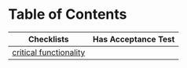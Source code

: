 # Table of Contents

| Checklists                                         | Has Acceptance Test|
| ---------------------------------------------------|-------------------|
| [critical functionality](critical-functionality-md)|                   |